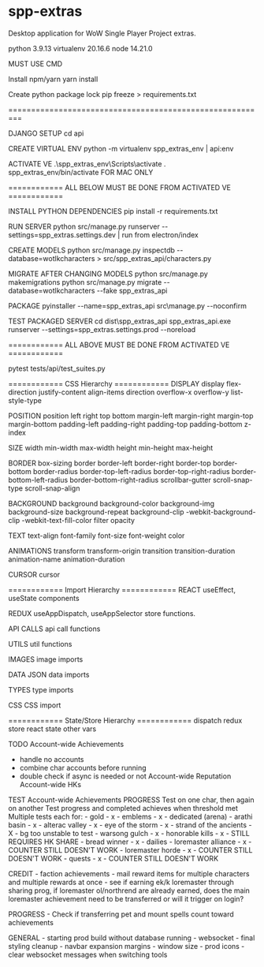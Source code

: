# spp-extras
Desktop application for WoW Single Player Project extras.

python 3.9.13
virtualenv 20.16.6
node 14.21.0

MUST USE CMD

Install npm/yarn
yarn install

Create python package lock
pip freeze > requirements.txt

=========================================================


DJANGO SETUP
cd api

CREATE VIRTUAL ENV
python -m virtualenv spp_extras_env   |   api:env

ACTIVATE VE
.\spp_extras_env\Scripts\activate
. spp_extras_env/bin/activate FOR MAC ONLY


============ ALL BELOW MUST BE DONE FROM ACTIVATED VE ============

INSTALL PYTHON DEPENDENCIES
pip install -r requirements.txt


RUN SERVER
python src/manage.py runserver --settings=spp_extras.settings.dev   |   run from electron/index


CREATE MODELS
python src/manage.py inspectdb --database=wotlkcharacters > src/spp_extras_api/characters.py

MIGRATE AFTER CHANGING MODELS
python src/manage.py makemigrations
python src/manage.py migrate --database=wotlkcharacters --fake spp_extras_api


PACKAGE
pyinstaller --name=spp_extras_api src\manage.py --noconfirm

TEST PACKAGED SERVER
cd dist\spp_extras_api
spp_extras_api.exe runserver --settings=spp_extras.settings.prod --noreload

============ ALL ABOVE MUST BE DONE FROM ACTIVATED VE ============

pytest tests/api/test_suites.py


============ CSS Hierarchy ============
DISPLAY
display
flex-direction
justify-content
align-items
direction
overflow-x
overflow-y
list-style-type

POSITION
position
left
right
top
bottom
margin-left
margin-right
margin-top
margin-bottom
padding-left
padding-right
padding-top
padding-bottom
z-index

SIZE
width
min-width
max-width
height
min-height
max-height

BORDER
box-sizing
border
border-left
border-right
border-top
border-bottom
border-radius
border-top-left-radius
border-top-right-radius
border-bottom-left-radius
border-bottom-right-radius
scrollbar-gutter
scroll-snap-type
scroll-snap-align

BACKGROUND
background
background-color
background-img
background-size
background-repeat
background-clip
-webkit-background-clip
-webkit-text-fill-color
filter
opacity

TEXT
text-align
font-family
font-size
font-weight
color

ANIMATIONS
transform
transform-origin
transition
transition-duration
animation-name
animation-duration

CURSOR
cursor


============ Import Hierarchy ============
REACT
useEffect, useState
components

REDUX
useAppDispatch, useAppSelector
store functions.

API CALLS
api call functions

UTILS
util functions

IMAGES
image imports

DATA
JSON data imports

TYPES
type imports

CSS
CSS import

============ State/Store Hierarchy ============
dispatch
redux store
react state
other vars


TODO
Account-wide Achievements
- handle no accounts
- combine char accounts before running
- double check if async is needed or not
Account-wide Reputation
Account-wide HKs

TEST
Account-wide Achievements
  PROGRESS
    Test on one char, then again on another
    Test progress and completed achieves when threshold met
    Multiple tests each for:
    - gold - x
    - emblems - x
    - dedicated (arena)
    - arathi basin - x
    - alterac valley - x
    - eye of the storm - x
    - strand of the ancients - X - bg too unstable to test
    - warsong gulch - x
    - honorable kills - x - STILL REQUIRES HK SHARE
    - bread winner - x
    - dailies
    - loremaster alliance - x - COUNTER STILL DOESN'T WORK
    - loremaster horde - x - COUNTER STILL DOESN'T WORK
    - quests - x - COUNTER STILL DOESN'T WORK

  CREDIT
    - faction achievements
    - mail reward items for multiple characters and multiple rewards at once
    - see if earning ek/k loremaster through sharing prog, if loremaster ol/northrend are
      already earned, does the main loremaster achievement need to be transferred or will
      it trigger on login? 

  PROGRESS
    - Check if transferring pet and mount spells count toward achievements

  GENERAL
    - starting prod build without database running - websocket
    - final styling cleanup - navbar expansion margins
    - window size
    - prod icons
    - clear websocket messages when switching tools
